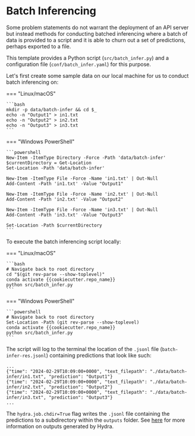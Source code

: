 # Batch Inferencing

Some problem statements do not warrant the deployment of an API server
but instead methods for conducting batched inferencing where a batch
of data is provided to a script and it is able to churn out a set of
predictions, perhaps exported to a file.

This template provides a Python script (`src/batch_infer.py`) and a 
configuration file (`conf/batch_infer.yaml`) for this purpose. 

Let's first create some sample data on our local machine for us to 
conduct batch inferencing on:

=== "Linux/macOS"

    ```bash
    mkdir -p data/batch-infer && cd $_
    echo -n "Output1" > in1.txt
    echo -n "Output2" > in2.txt
    echo -n "Output3" > in3.txt
    ```

=== "Windows PowerShell"

    ```powershell
    New-Item -ItemType Directory -Force -Path 'data/batch-infer'
    $currentDirectory = Get-Location
    Set-Location -Path 'data/batch-infer'
    
    New-Item -ItemType File -Force -Name 'in1.txt' | Out-Null
    Add-Content -Path 'in1.txt' -Value "Output1"
    
    New-Item -ItemType File -Force -Name 'in2.txt' | Out-Null
    Add-Content -Path 'in2.txt' -Value "Output2"
    
    New-Item -ItemType File -Force -Name 'in3.txt' | Out-Null
    Add-Content -Path 'in3.txt' -Value "Output3"
    
    Set-Location -Path $currentDirectory
    ```

To execute the batch inferencing script locally:

=== "Linux/macOS"

    ```bash
    # Navigate back to root directory
    cd "$(git rev-parse --show-toplevel)"
    conda activate {{cookiecutter.repo_name}}
    python src/batch_infer.py
    ```

=== "Windows PowerShell"

    ```powershell
    # Navigate back to root directory
    Set-Location -Path (git rev-parse --show-toplevel)
    conda activate {{cookiecutter.repo_name}}
    python src/batch_infer.py
    ```

The script will log to the terminal the location of the
`.jsonl` file (`batch-infer-res.jsonl`) containing predictions that
look like such:

```jsonl
...
{"time": "2024-02-29T10:09:00+0000", "text_filepath": "./data/batch-infer/in1.txt", "prediction": "Output1"}
{"time": "2024-02-29T10:09:00+0000", "text_filepath": "./data/batch-infer/in2.txt", "prediction": "Output2"}
{"time": "2024-02-29T10:09:00+0000", "text_filepath": "./data/batch-infer/in3.txt", "prediction": "Output3"}
...
```

The `hydra.job.chdir=True` flag writes the `.jsonl` file containing
the predictions to a subdirectory within the `outputs` folder. See 
[here] for more information on outputs generated by Hydra.

[here]: https://hydra.cc/docs/tutorials/basic/running_your_app/working_directory/
